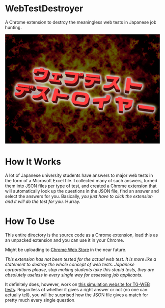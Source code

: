 # WebTestDestroyer
A Chrome extension to destroy the meaningless web tests in Japanese job hunting.

![key visual](./fig.jpg)

# How It Works
A lot of Japanese university students have answers to major web tests in the form of a Microsoft Excel file. I collected many of such answers, turned them into JSON files per type of test, and created a Chrome extension that will automatically look up the questions in the JSON file, find an answer and select the answers for you. Basically, *you just have to click the extension and it will do the test for you.* Hurray.

# How To Use
This entire directory is the source code as a Chrome extension, load this as an unpacked extension and you can use it in  your Chrome.

Might be uploading to [Chrome Web Store](https://chrome.google.com/webstore/category/extensions) in the near future.

*This extension has not been tested for the actual web test. It is more like a statement to destroy the whole concept of web tests. Japanese corporations please, stop making students take this stupid tests, they are absolutely useless in every single way for assessing job applicants.*

It definitely does, however, work on [this simulation website for TG-WEB tests](http://www.neoneet.jp/recruit/tgweb/). Regardless of whether it gives a right answer or not (no one can actually tell), you will be surprised how the JSON file gives a match for pretty much every single question.
